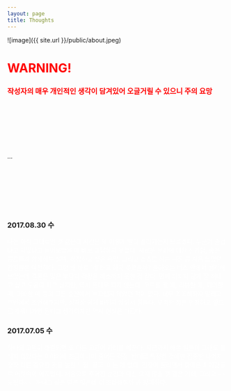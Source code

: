 ```yaml
---
layout: page
title: Thoughts
---
```


![image]({{ site.url }}/public/about.jpeg)

# <span style="color:red">WARNING!</span>
### <span style="color:red">작성자의 매우 개인적인 생각이 담겨있어 오글거릴 수 있으니 주의 요망</span>

　  
　  
　  
　  
　  

...

　  
　  
　  
　  
　  

### 2017.08.30 수
<span style="color:white">
나는 아직 그대로인 것 같은데 시간은 왜 이렇게 빨리 흘러가는지 모르겠다. 누군가 즐겁냐고 재밌냐고 물어보았을 때 바로 대답하지 못했다. 새로운 문화에 대한 신기함, 좋은 동료들과 함께하는 설렘, 성장하고 싶은 욕망, 그리고 스스로 하는 다짐 등 처음 느꼈던 감정들은 여전하다. 그럼 왜 바로 '네'라고 하지 못했을까? 돌아오는 버스 안에서 생각해보았는데 결론은 많은 부담과 걱정을 해소하지 못한 것 같다. 민폐 끼치지 않게 잘 해내고 싶고 도움이 되고 싶지만, 역시 뜻대로 되지 않는다. 코드를 짤 때, 리뷰할 때, 회의할 때, 대화할 때 등의 모든 순간에서 부끄럽지 않았던 적이 없다. 너무 초조해하지 말라고 주변에서 조언해주지만, 성격상 쉽게 바뀌지 않아서 힘들다. 부족한 점은 인정하고 앞으로 채워나가면 된다고 생각하지만 역시 현실은 다르다.
</span>

### 2017.07.05 수
<span style="color:white">
하나의 고민이 해결되면 또 다른 고민이 자리를 메꾼다. 지금까지 해온 일들이 그래도 틀리지 않았다는 이야기에 조금이나마 줄어든 걱정. 반대로 특정한 것에만 집중한 나머지 정작 다른 중요한 것을 놓친 느낌. 결국, 아는 게 없다. 긴장이 풀리면서 찾아온 자괴감들로 머릿속이 어지럽다. 처음으로 주어진 순간과 다신 오지 않을 것 같은 기회, 그리고 ~~놓쳤다~~. 꺼내고 싶은 말은 많은데 더 초라해질까 봐 창피하다.
</span>
